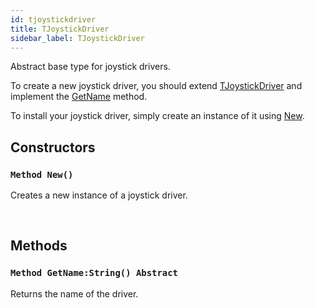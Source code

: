 ```yaml
---
id: tjoystickdriver
title: TJoystickDriver
sidebar_label: TJoystickDriver
---
```


Abstract base type for joystick drivers.



To create a new joystick driver, you should extend [TJoystickDriver](../../../pub/pub.joystick/tjoystickdriver) and implement the [GetName](../../../pub/pub.joystick/tjoystickdriver/#method-getnamestring-abstract) method.

To install your joystick driver, simply create an instance of it using [New](../../../pub/pub.joystick/tjoystickdriver/#method-new).


## Constructors

### `Method New()`

Creates a new instance of a joystick driver.

<br/>

## Methods

### `Method GetName:String() Abstract`

Returns the name of the driver.

<br/>

